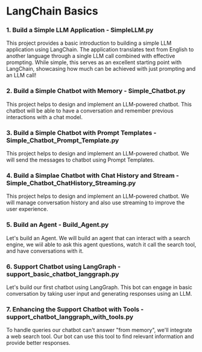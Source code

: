 # LangChain Basics 

### 1. Build a Simple LLM Application - SimpleLLM.py

This project provides a basic introduction to building a simple LLM application using LangChain. The application translates text from English to another language through a single LLM call combined with effective prompting. While simple, this serves as an excellent starting point with LangChain, showcasing how much can be achieved with just prompting and an LLM call!

### 2. Build a Simple Chatbot with Memory - Simple_Chatbot.py

This project helps to design and implement an LLM-powered chatbot. This chatbot will be able to have a conversation and remember previous interactions with a chat model.

### 3. Build a Simple Chatbot with Prompt Templates - Simple_Chatbot_Prompt_Template.py

This project helps to design and implement an LLM-powered chatbot. We will send the messages to chatbot using Prompt Templates.

### 4. Build a Simplae Chatbot with Chat History and Stream - Simple_Chatbot_ChatHistory_Streaming.py

This project helps to design and implement an LLM-powered chatbot. We will manage conversation history and also use streaming to improve the user experience.

### 5. Build an Agent - Build_Agent.py

Let's build an Agent. We will build an agent that can interact with a search engine, we wiil able to ask this agent questions, watch it call the search tool, and have conversations with it.

### 6. Support Chatbot using LangGraph - support_basic_chatbot_langgraph.py

Let's build our first chatbot using LangGraph. This bot can engage in basic conversation by taking user input and generating responses using an LLM.

### 7. Enhancing the Support Chatbot with Tools - support_chatbot_langgraph_with_tools.py

To handle queries our chatbot can't answer "from memory", we'll integrate a web search tool. Our bot can use this tool to find relevant information and provide better responses.
